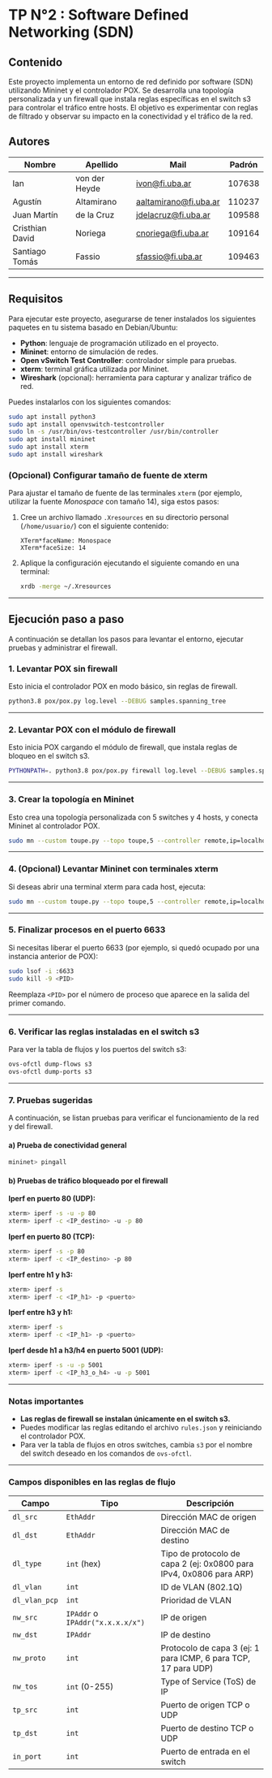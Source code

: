 # TP N°2 : Software Defined Networking (SDN)

## Contenido

Este proyecto implementa un entorno de red definido por software (SDN) utilizando Mininet y el controlador POX. Se desarrolla una topología personalizada y un firewall que instala reglas específicas en el switch s3 para controlar el tráfico entre hosts. El objetivo es experimentar con reglas de filtrado y observar su impacto en la conectividad y el tráfico de la red.

## Autores

| Nombre          | Apellido      | Mail                  | Padrón |
| --------------- | ------------- | --------------------- | ------ |
| Ian             | von der Heyde | ivon@fi.uba.ar        | 107638 |
| Agustín         | Altamirano    | aaltamirano@fi.uba.ar | 110237 |
| Juan Martín     | de la Cruz    | jdelacruz@fi.uba.ar   | 109588 |
| Cristhian David | Noriega       | cnoriega@fi.uba.ar    | 109164 |
| Santiago Tomás  | Fassio        | sfassio@fi.uba.ar     | 109463 |

---

## Requisitos

Para ejecutar este proyecto, asegurarse de tener instalados los siguientes paquetes en tu sistema basado en Debian/Ubuntu:

- **Python**: lenguaje de programación utilizado en el proyecto.
- **Mininet**: entorno de simulación de redes.
- **Open vSwitch Test Controller**: controlador simple para pruebas.
- **xterm**: terminal gráfica utilizada por Mininet.
- **Wireshark** (opcional): herramienta para capturar y analizar tráfico de red.

Puedes instalarlos con los siguientes comandos:

```bash
sudo apt install python3
sudo apt install openvswitch-testcontroller
sudo ln -s /usr/bin/ovs-testcontroller /usr/bin/controller
sudo apt install mininet
sudo apt install xterm
sudo apt install wireshark
```

### (Opcional) Configurar tamaño de fuente de xterm

Para ajustar el tamaño de fuente de las terminales `xterm` (por ejemplo, utilizar la fuente _Monospace_ con tamaño 14), siga estos pasos:

1. Cree un archivo llamado `.Xresources` en su directorio personal (`/home/usuario/`) con el siguiente contenido:

   ```
   XTerm*faceName: Monospace
   XTerm*faceSize: 14
   ```

2. Aplique la configuración ejecutando el siguiente comando en una terminal:

   ```bash
   xrdb -merge ~/.Xresources
   ```

---

## Ejecución paso a paso

A continuación se detallan los pasos para levantar el entorno, ejecutar pruebas y administrar el firewall.

### 1. Levantar POX sin firewall

Esto inicia el controlador POX en modo básico, sin reglas de firewall.

```bash
python3.8 pox/pox.py log.level --DEBUG samples.spanning_tree
```

---

### 2. Levantar POX con el módulo de firewall

Esto inicia POX cargando el módulo de firewall, que instala reglas de bloqueo en el switch s3.

```bash
PYTHONPATH=. python3.8 pox/pox.py firewall log.level --DEBUG samples.spanning_tree
```

---

### 3. Crear la topología en Mininet

Esto crea una topología personalizada con 5 switches y 4 hosts, y conecta Mininet al controlador POX.

```bash
sudo mn --custom toupe.py --topo toupe,5 --controller remote,ip=localhost,port=6633 --arp
```

---

### 4. (Opcional) Levantar Mininet con terminales xterm

Si deseas abrir una terminal xterm para cada host, ejecuta:

```bash
sudo mn --custom toupe.py --topo toupe,5 --controller remote,ip=localhost,port=6633 --arp --xterms
```

---

### 5. Finalizar procesos en el puerto 6633

Si necesitas liberar el puerto 6633 (por ejemplo, si quedó ocupado por una instancia anterior de POX):

```bash
sudo lsof -i :6633
sudo kill -9 <PID>
```

Reemplaza `<PID>` por el número de proceso que aparece en la salida del primer comando.

---

### 6. Verificar las reglas instaladas en el switch s3

Para ver la tabla de flujos y los puertos del switch s3:

```bash
ovs-ofctl dump-flows s3
ovs-ofctl dump-ports s3
```

---

### 7. Pruebas sugeridas

A continuación, se listan pruebas para verificar el funcionamiento de la red y del firewall.

#### a) Prueba de conectividad general

```bash
mininet> pingall
```

#### b) Pruebas de tráfico bloqueado por el firewall

**Iperf en puerto 80 (UDP):**

```bash
xterm> iperf -s -u -p 80
xterm> iperf -c <IP_destino> -u -p 80
```

**Iperf en puerto 80 (TCP):**

```bash
xterm> iperf -s -p 80
xterm> iperf -c <IP_destino> -p 80
```

**Iperf entre h1 y h3:**

```bash
xterm> iperf -s
xterm> iperf -c <IP_h1> -p <puerto>
```

**Iperf entre h3 y h1:**

```bash
xterm> iperf -s
xterm> iperf -c <IP_h1> -p <puerto>
```

**Iperf desde h1 a h3/h4 en puerto 5001 (UDP):**

```bash
xterm> iperf -s -u -p 5001
xterm> iperf -c <IP_h3_o_h4> -u -p 5001
```

---

### Notas importantes

- **Las reglas de firewall se instalan únicamente en el switch s3.**
- Puedes modificar las reglas editando el archivo `rules.json` y reiniciando el controlador POX.
- Para ver la tabla de flujos en otros switches, cambia `s3` por el nombre del switch deseado en los comandos de `ovs-ofctl`.

---

### Campos disponibles en las reglas de flujo

| Campo         | Tipo                             | Descripción                                                         |
| ------------- | -------------------------------- | ------------------------------------------------------------------- |
| `dl_src`      | `EthAddr`                        | Dirección MAC de origen                                             |
| `dl_dst`      | `EthAddr`                        | Dirección MAC de destino                                            |
| `dl_type`     | `int` (hex)                      | Tipo de protocolo de capa 2 (ej: 0x0800 para IPv4, 0x0806 para ARP) |
| `dl_vlan`     | `int`                            | ID de VLAN (802.1Q)                                                 |
| `dl_vlan_pcp` | `int`                            | Prioridad de VLAN                                                   |
| `nw_src`      | `IPAddr` o `IPAddr("x.x.x.x/x")` | IP de origen                                                        |
| `nw_dst`      | `IPAddr`                         | IP de destino                                                       |
| `nw_proto`    | `int`                            | Protocolo de capa 3 (ej: 1 para ICMP, 6 para TCP, 17 para UDP)      |
| `nw_tos`      | `int` (0-255)                    | Type of Service (ToS) de IP                                         |
| `tp_src`      | `int`                            | Puerto de origen TCP o UDP                                          |
| `tp_dst`      | `int`                            | Puerto de destino TCP o UDP                                         |
| `in_port`     | `int`                            | Puerto de entrada en el switch                                      |
